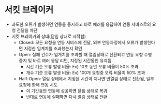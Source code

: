 # 서킷 브레이커
- 과도한 오류가 발생하면 연동을 중지하고 바로 에러를 응답하여 연동 서비스로의 요청 전달을 차단
- 서킷 브레이커의 상태(닫힘 상태로 시작함) 
  - Closed: 모든 요청을 연동 서비스에 전달, 외부 연동과정에서 오류가 발생한다면 지정한 임계치를 초과했는지 확인
  - Open: 실패 건수가 임계치를 초과할 때 열림상태로 전환되고 연동 요청 수행 중지 및 바로 에러 응답 리턴, 지정된 시간동안 유지됨
    - 시간 기준 오류 발생 비율: Ex) 10초 동안 오류 비율이 50% 초과
    - 개수 기준 오류 발생 비율: Ex) 100개 요청중 오류 비율이 50% 초과
  - Half-Open: 열림 상태에서 지정된 시간이 지나면 반열림 상태로 전환됨, 일부 요청에 한해 연동 시도
    - 이 기간동안 연동에 성공하면 닫힘 상태로 복귀
    - 반대로 연동에 실패하면 다시 열림 상태로 전환 
